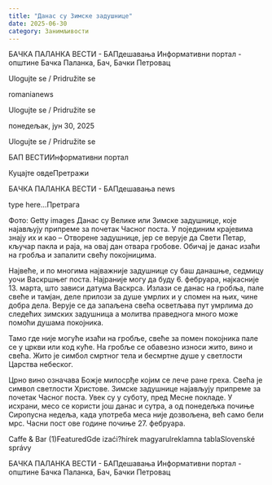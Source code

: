 ```yaml
---
title: "Данас су Зимске задушнице"
date: 2025-06-30
category: Занимљивости
---
```


БАЧКА ПАЛАНКА ВЕСТИ - БАПдешавања Информативни портал - општине Бачка Паланка, Бач, Бачки Петровац

Ulogujte se / Pridružite se

romanianews

Ulogujte se / Pridružite se

понедељак, јун 30, 2025

Ulogujte se / Pridružite se

БАП ВЕСТИИнформативни портал

Куцајте овдеПретражи

БАЧКА ПАЛАНКА ВЕСТИ - БАПдешавања news

type here...Претрага

Фото: Getty images
            Данас су Велике или Зимске задушнице, које најављују припреме за почетак Часног поста. У појединим крајевима знају их и као – Отворене задушнице, јер се верује да Свети Петар, кључар пакла и раја, на овај дан отвара гробове. Обичај је данас изаћи на гробља и запалити свећу покојницима.

Највеће, и по многима најважније задушнице су баш данашње, седмицу уочи Васкршњег поста. Најраније могу да буду 6. фебруара, најкасније 13. марта, што зависи датума Васкрса.
Излази се данас на гробља, пале свеће и тамјан, деле прилози за душе умрлих и у спомен на њих, чине добра дела. Верује се да запаљена свећа осветљава пут умрлима до следећих зимских задушница а молитва праведнога много може помоћи душама покојника.


Тамо где није могуће изаћи на гробље, свеће за помен покојника пале се у цркви или код куће. На гробље се обавезно износи жито, вино и свећа. Жито је симбол смртног тела и бесмртне душе у светлости Царства небеског.


Црно вино означава Божје милосрђе којим се лече ране греха. Свећа је символ светлости Христове. Зимске задушнице најављују припреме за почетак Часног поста. Увек су у суботу, пред Месне покладе.
У исхрани, месо се користи још данас и сутра, а од понедељка почиње Сиропусна недеља, када употреба меса није дозвољена, већ само бели мрс. Часни пост ове године почиње 27. фебруара.

Caffe & Bar (1)FeaturedGde izaći?hírek magyarulreklamna tablaSlovenské správy

БАЧКА ПАЛАНКА ВЕСТИ - БАПдешавања Информативни портал - општине Бачка Паланка, Бач, Бачки Петровац
